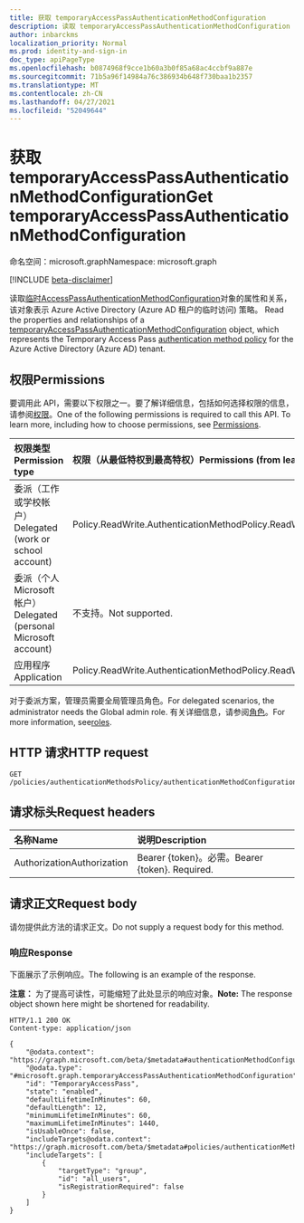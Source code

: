 ```yaml
---
title: 获取 temporaryAccessPassAuthenticationMethodConfiguration
description: 读取 temporaryAccessPassAuthenticationMethodConfiguration 对象的属性和关系。
author: inbarckms
localization_priority: Normal
ms.prod: identity-and-sign-in
doc_type: apiPageType
ms.openlocfilehash: b0874968f9cce1b60a3b0f85a68ac4ccbf9a887e
ms.sourcegitcommit: 71b5a96f14984a76c386934b648f730baa1b2357
ms.translationtype: MT
ms.contentlocale: zh-CN
ms.lasthandoff: 04/27/2021
ms.locfileid: "52049644"
---
```

# <a name="get-temporaryaccesspassauthenticationmethodconfiguration"></a><span data-ttu-id="9f7c0-103">获取 temporaryAccessPassAuthenticationMethodConfiguration</span><span class="sxs-lookup"><span data-stu-id="9f7c0-103">Get temporaryAccessPassAuthenticationMethodConfiguration</span></span>
<span data-ttu-id="9f7c0-104">命名空间：microsoft.graph</span><span class="sxs-lookup"><span data-stu-id="9f7c0-104">Namespace: microsoft.graph</span></span>

[!INCLUDE [beta-disclaimer](../../includes/beta-disclaimer.md)]

<span data-ttu-id="9f7c0-105">读取[临时AccessPassAuthenticationMethodConfiguration](../resources/temporaryaccesspassauthenticationmethodconfiguration.md)对象的属性和关系，该对象表示 Azure Active Directory (Azure AD 租户的临时访问) 策略。 [](../resources/authenticationmethodspolicies-overview.md)</span><span class="sxs-lookup"><span data-stu-id="9f7c0-105">Read the properties and relationships of a [temporaryAccessPassAuthenticationMethodConfiguration](../resources/temporaryaccesspassauthenticationmethodconfiguration.md) object, which represents the Temporary Access Pass [authentication method policy](../resources/authenticationmethodspolicies-overview.md) for the Azure Active Directory (Azure AD) tenant.</span></span>

## <a name="permissions"></a><span data-ttu-id="9f7c0-106">权限</span><span class="sxs-lookup"><span data-stu-id="9f7c0-106">Permissions</span></span>
<span data-ttu-id="9f7c0-p101">要调用此 API，需要以下权限之一。要了解详细信息，包括如何选择权限的信息，请参阅[权限](/graph/permissions-reference)。</span><span class="sxs-lookup"><span data-stu-id="9f7c0-p101">One of the following permissions is required to call this API. To learn more, including how to choose permissions, see [Permissions](/graph/permissions-reference).</span></span>

|<span data-ttu-id="9f7c0-109">权限类型</span><span class="sxs-lookup"><span data-stu-id="9f7c0-109">Permission type</span></span>|<span data-ttu-id="9f7c0-110">权限（从最低特权到最高特权）</span><span class="sxs-lookup"><span data-stu-id="9f7c0-110">Permissions (from least to most privileged)</span></span>|
|:---|:---|
|<span data-ttu-id="9f7c0-111">委派（工作或学校帐户）</span><span class="sxs-lookup"><span data-stu-id="9f7c0-111">Delegated (work or school account)</span></span>|<span data-ttu-id="9f7c0-112">Policy.ReadWrite.AuthenticationMethod</span><span class="sxs-lookup"><span data-stu-id="9f7c0-112">Policy.ReadWrite.AuthenticationMethod</span></span>|
|<span data-ttu-id="9f7c0-113">委派（个人 Microsoft 帐户）</span><span class="sxs-lookup"><span data-stu-id="9f7c0-113">Delegated (personal Microsoft account)</span></span>|<span data-ttu-id="9f7c0-114">不支持。</span><span class="sxs-lookup"><span data-stu-id="9f7c0-114">Not supported.</span></span>|
|<span data-ttu-id="9f7c0-115">应用程序</span><span class="sxs-lookup"><span data-stu-id="9f7c0-115">Application</span></span>|<span data-ttu-id="9f7c0-116">Policy.ReadWrite.AuthenticationMethod</span><span class="sxs-lookup"><span data-stu-id="9f7c0-116">Policy.ReadWrite.AuthenticationMethod</span></span>|

 <span data-ttu-id="9f7c0-117">对于委派方案，管理员需要全局管理员角色。</span><span class="sxs-lookup"><span data-stu-id="9f7c0-117">For delegated scenarios, the administrator needs the Global admin role.</span></span> <span data-ttu-id="9f7c0-118">有关详细信息，请参阅[角色](/azure/active-directory/users-groups-roles/directory-assign-admin-roles#available-roles)。</span><span class="sxs-lookup"><span data-stu-id="9f7c0-118">For more information, see[roles](/azure/active-directory/users-groups-roles/directory-assign-admin-roles#available-roles).</span></span>

## <a name="http-request"></a><span data-ttu-id="9f7c0-119">HTTP 请求</span><span class="sxs-lookup"><span data-stu-id="9f7c0-119">HTTP request</span></span>

<!-- {
  "blockType": "ignored"
}
-->
``` http
GET /policies/authenticationMethodsPolicy/authenticationMethodConfigurations/TemporaryAccessPass
```
## <a name="request-headers"></a><span data-ttu-id="9f7c0-120">请求标头</span><span class="sxs-lookup"><span data-stu-id="9f7c0-120">Request headers</span></span>
|<span data-ttu-id="9f7c0-121">名称</span><span class="sxs-lookup"><span data-stu-id="9f7c0-121">Name</span></span>|<span data-ttu-id="9f7c0-122">说明</span><span class="sxs-lookup"><span data-stu-id="9f7c0-122">Description</span></span>|
|:---|:---|
|<span data-ttu-id="9f7c0-123">Authorization</span><span class="sxs-lookup"><span data-stu-id="9f7c0-123">Authorization</span></span>|<span data-ttu-id="9f7c0-p103">Bearer {token}。必需。</span><span class="sxs-lookup"><span data-stu-id="9f7c0-p103">Bearer {token}. Required.</span></span>|

## <a name="request-body"></a><span data-ttu-id="9f7c0-126">请求正文</span><span class="sxs-lookup"><span data-stu-id="9f7c0-126">Request body</span></span>
<span data-ttu-id="9f7c0-127">请勿提供此方法的请求正文。</span><span class="sxs-lookup"><span data-stu-id="9f7c0-127">Do not supply a request body for this method.</span></span>

### <a name="response"></a><span data-ttu-id="9f7c0-128">响应</span><span class="sxs-lookup"><span data-stu-id="9f7c0-128">Response</span></span>
<span data-ttu-id="9f7c0-129">下面展示了示例响应。</span><span class="sxs-lookup"><span data-stu-id="9f7c0-129">The following is an example of the response.</span></span>

<span data-ttu-id="9f7c0-130">**注意：** 为了提高可读性，可能缩短了此处显示的响应对象。</span><span class="sxs-lookup"><span data-stu-id="9f7c0-130">**Note:** The response object shown here might be shortened for readability.</span></span>
<!-- {
  "blockType": "response",
  "truncated": true,
  "@odata.type": "microsoft.graph.fido2AuthenticationMethodConfiguration"
}
-->
``` http
HTTP/1.1 200 OK
Content-type: application/json

{
    "@odata.context": "https://graph.microsoft.com/beta/$metadata#authenticationMethodConfigurations/$entity",
    "@odata.type": "#microsoft.graph.temporaryAccessPassAuthenticationMethodConfiguration",
    "id": "TemporaryAccessPass",
    "state": "enabled",
    "defaultLifetimeInMinutes": 60,
    "defaultLength": 12,
    "minimumLifetimeInMinutes": 60,
    "maximumLifetimeInMinutes": 1440,
    "isUsableOnce": false,
    "includeTargets@odata.context": "https://graph.microsoft.com/beta/$metadata#policies/authenticationMethodsPolicy/authenticationMethodConfigurations('TemporaryAccessPass')/microsoft.graph.temporaryAccessPassAuthenticationMethodConfiguration/includeTargets",
    "includeTargets": [
        {
            "targetType": "group",
            "id": "all_users",
            "isRegistrationRequired": false
        }
    ]
}
```